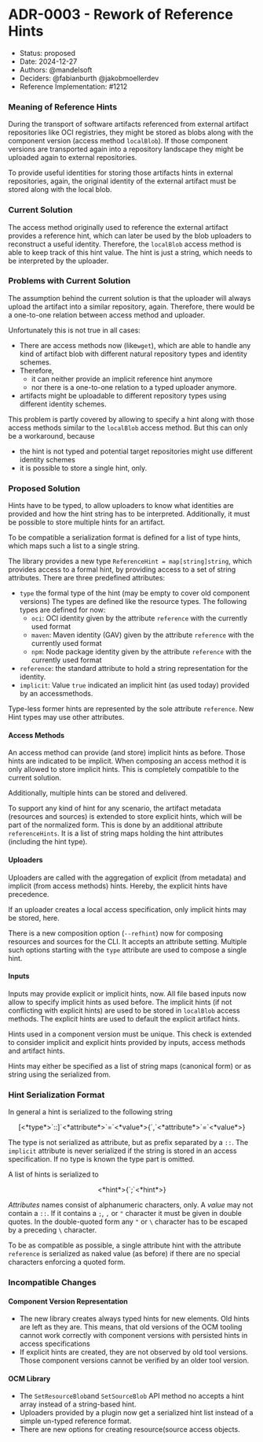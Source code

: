 # ADR-0003 - Rework of Reference Hints

- Status: proposed
- Date: 2024-12-27
- Authors: @mandelsoft
- Deciders: @fabianburth @jakobmoellerdev
- Reference Implementation: #1212

### Meaning of Reference Hints

During the transport of software artifacts referenced from external artifact repositories like
OCI registries, they might be stored as  blobs along with the component version (access method
`localBlob`). If those  component versions are transported again into a repository landscape they
might be uploaded again to external repositories.

To provide useful identities for storing those artifacts hints in external repositories, again,
the original identity of the external artifact must be stored along with the local blob.

### Current Solution

The access method originally used to reference the external artifact provides a reference hint,
which can later be used by the blob uploaders to reconstruct a useful identity.
Therefore, the `localBlob` access method is able to keep track of this hint value.
The hint is just a string, which needs to be interpreted by the uploader.

### Problems with Current Solution

The assumption behind the current solution is that the uploader will always upload the
artifact into a similar repository, again. Therefore, there would be a one-to-one relation
between access method and uploader.

Unfortunately this is not true in all cases:

- There are access methods now (like`wget`), which are able to handle any kind of artifact blob
  with different natural repository types and identity schemes.
- Therefore,
  - it can neither provide an implicit reference hint anymore
  - nor there is a one-to-one relation to a typed uploader anymore.
- artifacts might be uploadable to different repository types using different
  identity schemes.

This problem is partly covered by allowing to specify a hint along with those access methods
similar to the `localBlob` access method. But this can only be a workaround, because

- the hint is not typed and potential target repositories might use different identity schemes
- it is possible to store a single hint, only.

### Proposed Solution

Hints have to be typed, to allow uploaders to know what identities are provided and how the
hint string has to be interpreted. Additionally, it must be possible to store
multiple hints for an artifact.

To be compatible a serialization format is defined for a list of type hints, which maps such
a list to a single string.

The library provides a new type `ReferenceHint = map[string]string`, which provides access to
a formal hint, by providing access to a set of string attributes. There are three predefined
attributes:

- `type` the formal type of the hint (may be empty to cover old component versions)
  The types are defined like the resource types. The following types are defined for now:
  - `oci`: OCI identity given by the attribute `reference` with the currently used format
  - `maven`: Maven identity (GAV) given by the attribute `reference` with the currently used format
  - `npm`: Node package identity given by the attribute `reference` with the currently used
    format
- `reference`: the standard attribute to hold a string representation for the identity.
- `implicit`: Value `true` indicated an implicit hint (as used today) provided by an accessmethods.

Type-less former hints are represented by the sole attribute `reference`.
New Hint types may use other attributes.

#### Access Methods

An access method can provide (and store) implicit hints as before. Those hints are indicated
to be implicit. When composing an access method it is only allowed to store implicit hints.
This is completely compatible to the current solution.

Additionally, multiple hints can be stored and delivered.

To support any kind of hint for any scenario, the artifact metadata (resources and sources)
is extended to store explicit hints, which will be part of the normalized form.
This is done by an additional attribute `referenceHints`. It is a list of string maps
holding the hint attributes (including the hint type).

#### Uploaders

Uploaders are called with the aggregation of explicit (from metadata) and implicit (from
access methods) hints. Hereby, the explicit hints have precedence.

If an uploader creates a local access specification, only implicit hints may be stored, here.

There is a new composition option (`--refhint`) now for composing resources
and sources for the CLI. It accepts an attribute setting. Multiple such options starting with the `type` attribute are used to compose a single hint.

#### Inputs

Inputs may provide explicit or implicit hints, now. All file based inputs now allow to specify implicit hints as used before.
The implicit hints (if not conflicting with explicit hints) are used to be stored in `localBlob`
access methods. The explicit hints are used to default the explicit artifact hints.

Hints used in a component version must be unique. This check is extended to consider implicit
and explicit hints provided by inputs, access methods and artifact hints.

Hints may either be specified as a list of string maps (canonical form) or as string using the serialized from.

### Hint Serialization Format

In general a hint is serialized to the following string
<center>
    [&lt;*type*>`::]`&lt;*attribute*>`=`&lt;*value*>{`,`&lt;*attribute*>`=`&lt;*value*>}
</center>

The type is not serialized as attribute, but as prefix separated by a `::`. The `implicit` attribute is never serialized if the string is stored in an access specification.
If no type is known the type part is omitted.

A list of hints is serialized to

<center>
   &lt;*hint*>{`;`&lt;*hint*>}
</center>

*Attributes* names consist of alphanumeric characters, only.
A *value* may not contain a `::`. If it contains a `;`, `,` or `"`
character it must be given in double quotes.
In the double-quoted form any `"` or `\` character has to be escaped by
a preceding `\` character.

To be as compatible as possible, a single attribute hint with the attribute
`reference` is serialized as naked value (as before) if there are no special
characters enforcing a quoted form.

### Incompatible Changes

#### Component Version Representation

- The new library creates always typed hints for new elements. Old hints are
  left as they are. This means, that old versions of the OCM tooling
  cannot work correctly with component versions with persisted hints in
  access specifications
- If explicit hints are created, they are not observed by old tool versions.
  Those component versions cannot be verified by an older tool version.

#### OCM Library

- The `SetResourceBlob`and `SetSourceBlob` API method no accepts
  a hint array instead of a string-based hint.
- Uploaders provided by a plugin now get a serialized hint list
  instead of a simple un-typed reference format.
- There are new options for creating resource(source access objects.
